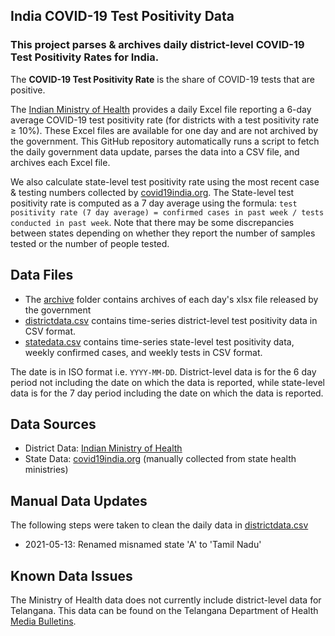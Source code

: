 ## India COVID-19 Test Positivity Data
### This project parses & archives daily district-level COVID-19 Test Positivity Rates for India.

The **COVID-19 Test Positivity Rate** is the share of COVID-19 tests that are positive.

The [Indian Ministry of Health](https://www.mohfw.gov.in/) provides a daily Excel file reporting a 6-day average COVID-19 test positivity rate (for districts with a test positivity rate ≥ 10%). These Excel files are available for one day and are not archived by the government. This GitHub  repository automatically runs a script to fetch the daily government data update, parses the data into a CSV file, and archives each Excel file.

We also calculate state-level test positivity rate using the most recent case & testing numbers collected by [covid19india.org](https://github.com/covid19india/api). The State-level test positivity rate is computed as a 7 day average using the formula: `test positivity rate (7 day average) = confirmed cases in past week / tests conducted in past week`. Note that there may be some discrepancies between states depending on whether they report the number of samples tested or the number of people tested.

## Data Files

- The [archive](https://github.com/aatishb/indiatestpositivitydata/tree/main/archive) folder contains archives of each day's xlsx file released by the government
- [districtdata.csv](https://github.com/aatishb/indiatestpositivitydata/blob/main/districtdata.csv) contains time-series district-level test positivity data in CSV format.
- [statedata.csv](https://github.com/aatishb/indiatestpositivitydata/blob/main/statedata.csv) contains time-series state-level test positivity data, weekly confirmed cases, and weekly tests in CSV format.

The date is in ISO format i.e. `YYYY-MM-DD`. District-level data is for the 6 day period not including the date on which the data is reported, while state-level data is for the 7 day period including the date on which the data is reported.

## Data Sources
- District Data: [Indian Ministry of Health](https://www.mohfw.gov.in/)
- State Data: [covid19india.org](https://github.com/covid19india/api) (manually collected from state health ministries)
 
## Manual Data Updates

The following steps were taken to clean the daily data in [districtdata.csv](https://github.com/aatishb/indiatestpositivitydata/blob/main/data.csv)

- 2021-05-13: Renamed misnamed state 'A' to 'Tamil Nadu'

## Known Data Issues

The Ministry of Health data does not currently include district-level data for Telangana. This data can be found on the Telangana Department of Health [Media Bulletins](https://covid19.telangana.gov.in/announcements/media-bulletins/).
